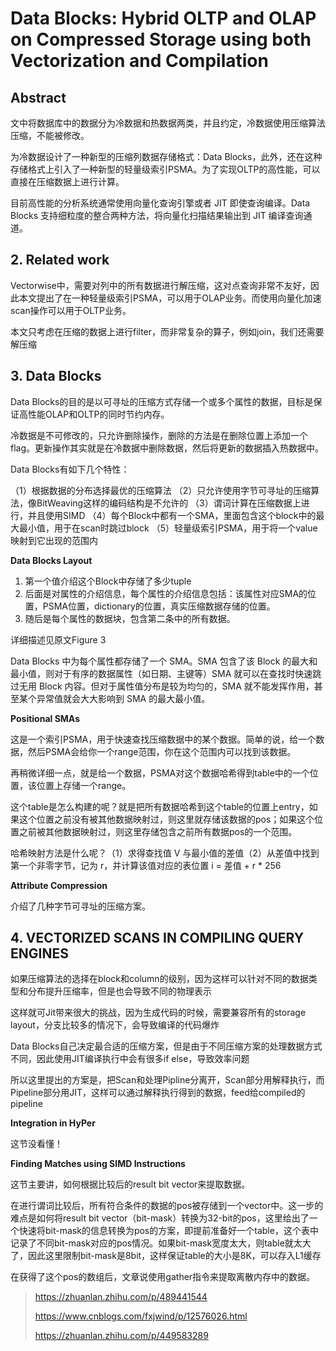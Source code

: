 # Data Blocks: Hybrid OLTP and OLAP on Compressed Storage using both Vectorization and Compilation

## Abstract

文中将数据库中的数据分为冷数据和热数据两类，并且约定，冷数据使用压缩算法压缩，不能被修改。

为冷数据设计了一种新型的压缩列数据存储格式：Data Blocks，此外，还在这种存储格式上引入了一种新型的轻量级索引PSMA。为了实现OLTP的高性能，可以直接在压缩数据上进行计算。

目前高性能的分析系统通常使用向量化查询引擎或者 JIT 即使查询编译。Data Blocks 支持细粒度的整合两种方法，将向量化扫描结果输出到 JIT 编译查询通道。





## 2. Related work

Vectorwise中，需要对列中的所有数据进行解压缩，这对点查询非常不友好，因此本文提出了在一种轻量级索引PSMA，可以用于OLAP业务。而使用向量化加速scan操作可以用于OLTP业务。

本文只考虑在压缩的数据上进行filter，而非常复杂的算子，例如join，我们还需要解压缩





## 3. Data Blocks

Data Blocks的目的是以可寻址的压缩方式存储一个或多个属性的数据，目标是保证高性能OLAP和OLTP的同时节约内存。

冷数据是不可修改的，只允许删除操作，删除的方法是在删除位置上添加一个flag。更新操作其实就是在冷数据中删除数据，然后将更新的数据插入热数据中。

Data Blocks有如下几个特性：

（1）根据数据的分布选择最优的压缩算法
（2）只允许使用字节可寻址的压缩算法，像BitWeaving这样的编码结构是不允许的
（3）谓词计算在压缩数据上进行，并且使用SIMD
（4）每个Block中都有一个SMA，里面包含这个block中的最大最小值，用于在scan时跳过block
（5）轻量级索引PSMA，用于将一个value映射到它出现的范围内



**Data Blocks Layout**

1. 第一个值介绍这个Block中存储了多少tuple
2. 后面是对属性的介绍信息，每个属性的介绍信息包括：该属性对应SMA的位置，PSMA位置，dictionary的位置，真实压缩数据存储的位置。
3. 随后是每个属性的数据块，包含第二条中的所有数据。 

详细描述见原文Figure 3

Data Blocks 中为每个属性都存储了一个 SMA。SMA 包含了该 Block 的最大和最小值，则对于有序的数据属性（如日期、主键等）SMA 就可以在查找时快速跳过无用 Block 内容。但对于属性值分布是较为均匀的，SMA 就不能发挥作用，甚至某个异常值就会大大影响到 SMA 的最大最小值。



**Positional SMAs**

这是一个索引PSMA，用于快速查找压缩数据中的某个数据。简单的说，给一个数据，然后PSMA会给你一个range范围，你在这个范围内可以找到该数据。

再稍微详细一点，就是给一个数据，PSMA对这个数据哈希得到table中的一个位置，该位置上存储一个range。

这个table是怎么构建的呢？就是把所有数据哈希到这个table的位置上entry，如果这个位置之前没有被其他数据映射过，则这里就存储该数据的pos；如果这个位置之前被其他数据映射过，则这里存储包含之前所有数据pos的一个范围。

哈希映射方法是什么呢？（1）求得查找值 V 与最小值的差值（2）从差值中找到第一个非零字节，记为 r，并计算该值对应的表位置 i = 差值 + r * 256



**Attribute Compression**

介绍了几种字节可寻址的压缩方案。



## 4. VECTORIZED SCANS IN COMPILING QUERY ENGINES

如果压缩算法的选择在block和column的级别，因为这样可以针对不同的数据类型和分布提升压缩率，但是也会导致不同的物理表示

这样就可Jit带来很大的挑战，因为生成代码的时候，需要兼容所有的storage layout，分支比较多的情况下，会导致编译的代码爆炸

Data Blocks自己决定最合适的压缩方案，但是由于不同压缩方案的处理数据方式不同，因此使用JIT编译执行中会有很多if else，导致效率问题

所以这里提出的方案是，把Scan和处理Pipline分离开，Scan部分用解释执行，而Pipeline部分用JIT，这样可以通过解释执行得到的数据，feed给compiled的pipeline



**Integration in HyPer**

这节没看懂！



**Finding Matches using SIMD Instructions**

这节主要讲，如何根据比较后的result bit vector来提取数据。

在进行谓词比较后，所有符合条件的数据的pos被存储到一个vector中。这一步的难点是如何将result bit vector（bit-mask）转换为32-bit的pos，这里给出了一个快速将bit-mask的信息转换为pos的方案，即提前准备好一个table，这个表中记录了不同bit-mask对应的pos情况。如果bit-mask宽度太大，则table就太大了，因此这里限制bit-mask是8bit，这样保证table的大小是8K，可以存入L1缓存



在获得了这个pos的数组后，文章说使用gather指令来提取离散内存中的数据。







> https://zhuanlan.zhihu.com/p/489441544
>
> https://www.cnblogs.com/fxjwind/p/12576026.html
>
> https://zhuanlan.zhihu.com/p/449583289